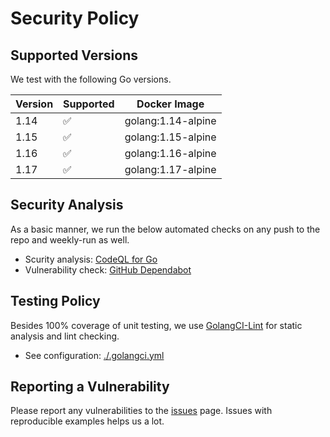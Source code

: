 # Security Policy

## Supported Versions

We test with the following Go versions.

| Version | Supported          | Docker Image |
| ------- | ------------------ | :--: |
| 1.14  | :white_check_mark: | golang:1.14-alpine |
| 1.15  | :white_check_mark: | golang:1.15-alpine |
| 1.16  | :white_check_mark: | golang:1.16-alpine |
| 1.17  | :white_check_mark: | golang:1.17-alpine |

## Security Analysis

As a basic manner, we run the below automated checks on any push to the repo and weekly-run as well.

- Scurity analysis: [CodeQL for Go](https://codeql.github.com/docs/codeql-language-guides/codeql-for-go/)
- Vulnerability check: [GitHub Dependabot](https://docs.github.com/en/code-security/supply-chain-security/keeping-your-dependencies-updated-automatically/about-dependabot-version-updates)

## Testing Policy

Besides 100% coverage of unit testing, we use [GolangCI-Lint](https://golangci-lint.run/) for static analysis and lint checking.

- See configuration: [./.golangci.yml](https://github.com/KEINOS/go-prettybench/.golangci.yml)

## Reporting a Vulnerability

Please report any vulnerabilities to the [issues](https://github.com/KEINOS/go-prettybench/issues) page. Issues with reproducible examples helps us a lot.
